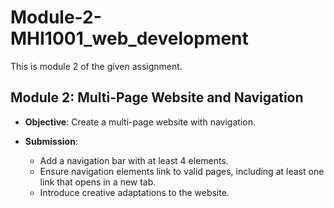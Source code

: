 # Module-2-MHI1001_web_development
This is module 2 of the given assignment.

## Module 2: Multi-Page Website and Navigation

- **Objective**: Create a multi-page website with navigation.

- **Submission**:
  - Add a navigation bar with at least 4 elements.
  - Ensure navigation elements link to valid pages, including at least one link that opens in a new tab.
  - Introduce creative adaptations to the website.
